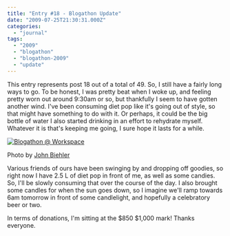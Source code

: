 ```yaml
---
title: "Entry #18 - Blogathon Update"
date: "2009-07-25T21:30:31.000Z"
categories: 
  - "journal"
tags: 
  - "2009"
  - "blogathon"
  - "blogathon-2009"
  - "update"
---
```


This entry represents post 18 out of a total of 49. So, I still have a fairly long ways to go. To be honest, I was pretty beat when I woke up, and feeling pretty worn out around 9:30am or so, but thankfully I seem to have gotten another wind. I've been consuming diet pop like it's going out of style, so that might have something to do with it. Or perhaps, it could be the big bottle of water I also started drinking in an effort to rehydrate myself. Whatever it is that's keeping me going, I sure hope it lasts for a while.

[![Blogathon @ Workspace](http://farm3.static.flickr.com/2543/3755007949_a6dbf28ea1.jpg?v=0)](http://www.flickr.com/photos/retrocactus/3755007949/)

Photo by [John Biehler](http://www.flickr.com/photos/retrocactus/)

Various friends of ours have been swinging by and dropping off goodies, so right now I have 2.5 L of diet pop in front of me, as well as some candies. So, I'll be slowly consuming that over the course of the day. I also brought some candles for when the sun goes down, so I imagine we'll ramp towards 6am tomorrow in front of some candlelight, and hopefully a celebratory beer or two.

In terms of donations, I'm sitting at the $850 $1,000 mark! Thanks everyone.
